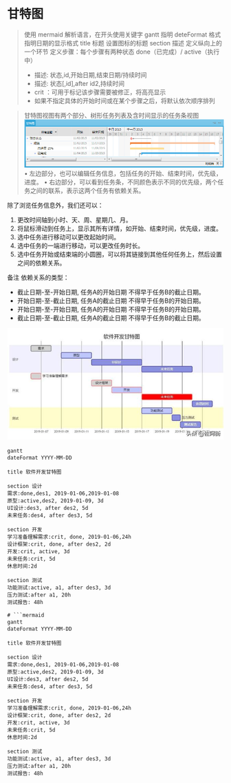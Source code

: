 # 甘特图

> 使用 mermaid 解析语言，在开头使用关键字 gantt 指明
> deteFormat 格式 指明日期的显示格式
> title 标题 设置图标的标题
> section 描述 定义纵向上的一个环节
> 定义步骤：每个步骤有两种状态 done（已完成）/ active（执行中）
>
> - 描述: 状态,id,开始日期,结束日期/持续时间
> - 描述: 状态[,id],after id2,持续时间
> - crit ：可用于标记该步骤需要被修正，将高亮显示
> - 如果不指定具体的开始时间或在某个步骤之后，将默认依次顺序排列

> 甘特图视图有两个部分、树形任务列表及含时间显示的任务条视图
![](/__assets__/img/2022-02-11-17-47-59.png)
• 左边部分，也可以编辑任务信息，包括任务的开始、结束时间，优先级，进度。
• 右边部分，可以看到任务条，不同颜色表示不同的优先级，两个任务之间的联系，表示这两个任务有依赖关系。

除了浏览任务信息外，我们还可以：

1. 更改时间轴到小时、天、周、星期几、月。
2. 将鼠标滑动到任务上，显示其所有详情，如开始、结束时间，优先级，进度。
3. 选中任务进行移动可以更改起始时间。
4. 选中任务的一端进行移动，可以更改任务时长。
5. 选中任务开始或结束端的小圆圈，可以将其链接到其他任何任务上，然后设置之间的依赖关系。

备注
依赖关系的类型：

- 截止日期-至-开始日期, 任务A的开始日期 不得早于任务B的截止日期。
- 开始日期-至-截止日期, 任务A的截止日期 不得早于任务B的开始日期。
- 开始日期-至-开始日期, 任务A的开始日期 不得早于任务B的开始日期。
- 截止日期-至-截止日期, 任务A的截止日期 不得早于任务B的截止日期。

![](./__assets__/甘特图-2022-03-15-22-04-06.png)

```shell
gantt
dateFormat YYYY-MM-DD

title 软件开发甘特图

section 设计
需求:done,des1, 2019-01-06,2019-01-08
原型:active,des2, 2019-01-09, 3d
UI设计:des3, after des2, 5d
未来任务:des4, after des3, 5d

section 开发
学习准备理解需求:crit, done, 2019-01-06,24h
设计框架:crit, done, after des2, 2d
开发:crit, active, 3d
未来任务:crit, 5d
休息时间:2d

section 测试
功能测试:active, a1, after des3, 3d
压力测试:after a1, 20h
测试报告: 48h
```

```shell
# ```mermaid
gantt
dateFormat YYYY-MM-DD

title 软件开发甘特图

section 设计
需求:done,des1, 2019-01-06,2019-01-08
原型:active,des2, 2019-01-09, 3d
UI设计:des3, after des2, 5d
未来任务:des4, after des3, 5d

section 开发
学习准备理解需求:crit, done, 2019-01-06,24h
设计框架:crit, done, after des2, 2d
开发:crit, active, 3d
未来任务:crit, 5d
休息时间:2d

section 测试
功能测试:active, a1, after des3, 3d
压力测试:after a1, 20h
测试报告: 48h
```
